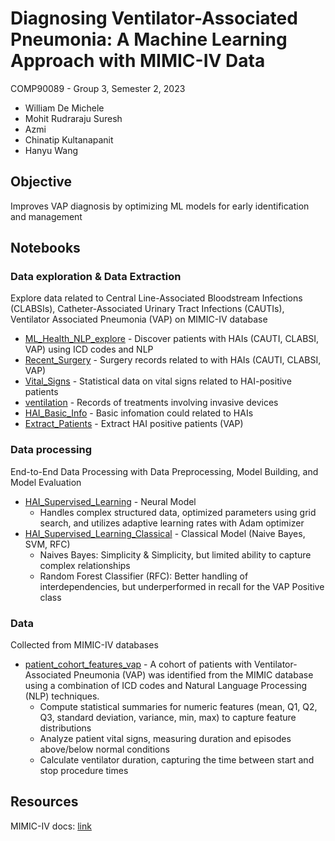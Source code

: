 # Diagnosing Ventilator-Associated Pneumonia: A Machine Learning Approach with MIMIC-IV Data
COMP90089 - Group 3, Semester 2, 2023
- William De Michele
- Mohit Rudraraju Suresh
- Azmi
- Chinatip Kultanapanit
- Hanyu Wang

## Objective
Improves VAP diagnosis by optimizing ML models for early identification and management

## Notebooks
### Data exploration & Data Extraction
Explore data related to Central Line-Associated Bloodstream Infections (CLABSIs), Catheter-Associated Urinary Tract Infections (CAUTIs), Ventilator Associated Pneumonia (VAP) on MIMIC-IV database
- [ML_Health_NLP_explore](https://github.com/wdemichele/COMP90089-Group-Project/blob/main/ML_Health_NLP_explore%20.ipynb) - Discover patients with HAIs (CAUTI, CLABSI, VAP) using ICD codes and NLP
- [Recent_Surgery](https://github.com/wdemichele/COMP90089-Group-Project/blob/main/Recent_Surgery.ipynb) - Surgery records related to with HAIs (CAUTI, CLABSI, VAP)
- [Vital_Signs](https://github.com/wdemichele/COMP90089-Group-Project/blob/main/Vital_Signs.ipynb) - Statistical data on vital signs related to HAI-positive patients
- [ventilation](https://github.com/wdemichele/COMP90089-Group-Project/blob/main/ventilation.ipynb) - Records of treatments involving invasive devices
- [HAI_Basic_Info](https://github.com/wdemichele/COMP90089-Group-Project/blob/main/HAI_Basic_Info.ipynb) - Basic infomation could related to HAIs
- [Extract_Patients](https://github.com/wdemichele/COMP90089-Group-Project/blob/main/Extract_Patients.ipynb) - Extract HAI positive patients (VAP)
### Data processing
End-to-End Data Processing with Data Preprocessing, Model Building, and Model Evaluation
- [HAI_Supervised_Learning](https://github.com/wdemichele/COMP90089-Group-Project/blob/main/HAI_Supervised_Learning.ipynb) - Neural Model
    - Handles complex structured data, optimized parameters using grid search, and utilizes adaptive learning rates with Adam optimizer
- [HAI_Supervised_Learning_Classical](https://github.com/wdemichele/COMP90089-Group-Project/blob/main/HAI_Supervised_Learning_Classical.ipynb) - Classical Model (Naive Bayes, SVM, RFC)
    - Naives Bayes: Simplicity & Simplicity, but limited ability to capture complex relationships
    - Random Forest Classifier (RFC): Better handling of interdependencies, but underperformed in recall for the VAP Positive class
### Data
Collected from MIMIC-IV databases
- [patient_cohort_features_vap](https://github.com/wdemichele/COMP90089-Group-Project/blob/main/patient_cohort_features_vap.zip) - A cohort of patients with Ventilator-Associated Pneumonia (VAP) was identified from the MIMIC database using a combination of ICD codes and Natural Language Processing (NLP) techniques.
    - Compute statistical summaries for numeric features (mean, Q1, Q2, Q3, standard deviation, variance, min, max) to capture feature distributions
    - Analyze patient vital signs, measuring duration and episodes above/below normal conditions
    - Calculate ventilator duration, capturing the time between start and stop procedure times

## Resources
MIMIC-IV docs: [link](https://mimic.mit.edu/docs/iv/)